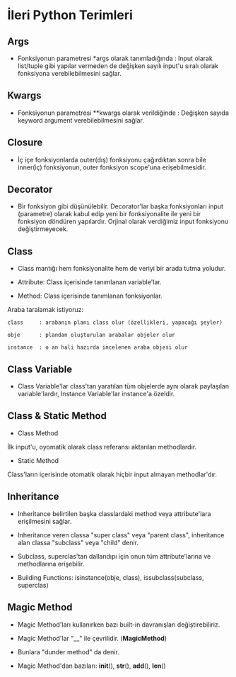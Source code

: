 # İleri Python Terimleri

## Args

- Fonksiyonun parametresi *args olarak tanımladığında : Input olarak list/tuple gibi yapılar vermeden de değişken sayılı input'u sıralı olarak fonksiyona verebilebilmesini sağlar.

## Kwargs

- Fonksiyonun parametresi **kwargs olarak verildiğinde : Değişken sayıda keyword argument verebilebilmesini sağlar.

## Closure

- İç içe fonksiyonlarda outer(dış) fonksiyonu çağırdıktan sonra bile inner(iç) fonksiyonun, outer fonksiyon scope'una erişebilmesidir.

## Decorator

- Bir fonksiyon gibi düşünülebilir. Decorator'lar başka fonksiyonları input (parametre) olarak kabul edip yeni bir fonksiyonalite ile yeni bir fonksiyon döndüren yapılardır. Orjinal olarak verdiğimiz input fonksiyonu değiştirmeyecek.

## Class

- Class mantığı hem fonksiyonalite hem de veriyi bir arada tutma yoludur.

- Attribute: Class içerisinde tanımlanan variable'lar.

- Method: Class içerisinde tanımlanan fonksiyonlar.

Araba taralamak istiyoruz: 

    class     : arabanın planı class olur (özellikleri, yapacağı şeyler) 
    
    obje      : plandan oluşturulan arabalar objeler olur 
    
    instance  : o an hali hazırda incelenen araba objesi olur 
    
 
## Class Variable

- Class Variable'lar class'tan yaratılan tüm objelerde aynı olarak paylaşılan variable'lardır, Instance Variable'lar instance'a özeldir.


## Class & Static Method

- Class Method

İlk input'u, oyomatik olarak class referansı aktarılan methodlardır.

- Static Method

Class'ların içerisinde otomatik olarak hiçbir input almayan methodlar'dır.


## Inheritance

- Inheritance belirtilen başka classlardaki method veya attribute'lara erişilmesini sağlar.

- Inheritance veren classa "super class" veya "parent class", inheritance alan classa "subclass" veya "child" denir.

- Subclass, superclas'tan dallandıpı için onun tüm attribute'larına ve methodlarına erişebilir.

- Building Functions: isinstance(obje, class), issubclass(subclass, superclas)


## Magic Method

- Magic Method'ları kullanırken bazı built-in davranışları değiştirebiliriz. 

- Magic Method'lar "__" ile çevrilidir. (__MagicMethod__) 

- Bunlara "dunder method" da denir.

- Magic Method'dan bazıları: __init__(), __str__(), __add__(), __len__()